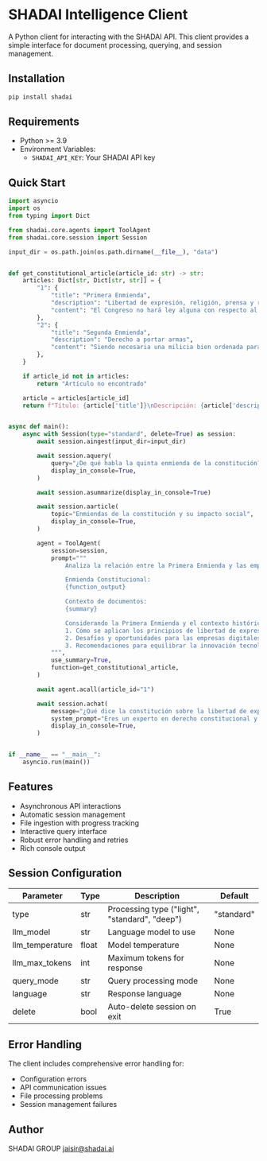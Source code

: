 # SHADAI Intelligence Client

A Python client for interacting with the SHADAI API. This client provides a simple interface for document processing, querying, and session management.

## Installation

```bash
pip install shadai
```

## Requirements

- Python >= 3.9
- Environment Variables:
  - `SHADAI_API_KEY`: Your SHADAI API key

## Quick Start

```python
import asyncio
import os
from typing import Dict

from shadai.core.agents import ToolAgent
from shadai.core.session import Session

input_dir = os.path.join(os.path.dirname(__file__), "data")


def get_constitutional_article(article_id: str) -> str:
    articles: Dict[str, Dict[str, str]] = {
        "1": {
            "title": "Primera Enmienda",
            "description": "Libertad de expresión, religión, prensa y reunión",
            "content": "El Congreso no hará ley alguna con respecto al establecimiento de religión, ni prohibiendo la libre práctica de la misma; ni limitando la libertad de expresión, ni de prensa; ni el derecho del pueblo a reunirse pacíficamente.",
        },
        "2": {
            "title": "Segunda Enmienda",
            "description": "Derecho a portar armas",
            "content": "Siendo necesaria una milicia bien ordenada para la seguridad de un Estado libre, no se violará el derecho del pueblo a poseer y portar armas.",
        },
    }

    if article_id not in articles:
        return "Artículo no encontrado"

    article = articles[article_id]
    return f"Título: {article['title']}\nDescripción: {article['description']}\nContenido: {article['content']}"


async def main():
    async with Session(type="standard", delete=True) as session:
        await session.aingest(input_dir=input_dir)

        await session.aquery(
            query="¿De qué habla la quinta enmienda de la constitución?",
            display_in_console=True,
        )

        await session.asummarize(display_in_console=True)

        await session.aarticle(
            topic="Enmiendas de la constitución y su impacto social",
            display_in_console=True,
        )

        agent = ToolAgent(
            session=session,
            prompt="""
                Analiza la relación entre la Primera Enmienda y las empresas digitales:

                Enmienda Constitucional:
                {function_output}

                Contexto de documentos:
                {summary}

                Considerando la Primera Enmienda y el contexto histórico, analiza:
                1. Cómo se aplican los principios de libertad de expresión en el entorno digital
                2. Desafíos y oportunidades para las empresas digitales en relación con estos derechos
                3. Recomendaciones para equilibrar la innovación tecnológica con los derechos constitucionales
            """,
            use_summary=True,
            function=get_constitutional_article,
        )

        await agent.acall(article_id="1")

        await session.achat(
            message="¿Qué dice la constitución sobre la libertad de expresión?",
            system_prompt="Eres un experto en derecho constitucional y tienes acceso a la constitución.",
            display_in_console=True,
        )


if __name__ == "__main__":
    asyncio.run(main())

```

## Features

- Asynchronous API interactions
- Automatic session management
- File ingestion with progress tracking
- Interactive query interface
- Robust error handling and retries
- Rich console output

## Session Configuration

| Parameter | Type | Description | Default |
|-----------|------|-------------|---------|
| type | str | Processing type ("light", "standard", "deep") | "standard" |
| llm_model | str | Language model to use | None |
| llm_temperature | float | Model temperature | None |
| llm_max_tokens | int | Maximum tokens for response | None |
| query_mode | str | Query processing mode | None |
| language | str | Response language | None |
| delete | bool | Auto-delete session on exit | True |

## Error Handling

The client includes comprehensive error handling for:
- Configuration errors
- API communication issues
- File processing problems
- Session management failures



## Author

SHADAI GROUP <jaisir@shadai.ai>
